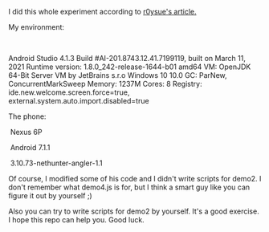 I did this whole experiment according to [r0ysue's article.](https://github.com/r0ysue/AndroidSecurityStudy/blob/master/FRIDA/A02/README.md)

My environment:

​        

Android Studio 4.1.3
Build #AI-201.8743.12.41.7199119, built on March 11, 2021
Runtime version: 1.8.0_242-release-1644-b01 amd64
VM: OpenJDK 64-Bit Server VM by JetBrains s.r.o
Windows 10 10.0
GC: ParNew, ConcurrentMarkSweep
Memory: 1237M
Cores: 8
Registry: ide.new.welcome.screen.force=true, external.system.auto.import.disabled=true



The phone: 

​        Nexus 6P

​        Android 7.1.1

​        3.10.73-nethunter-angler-1.1



Of course, I modified some of his code and I didn't write scripts for demo2. I don't remember what demo4.js is for, but I think a smart guy like you can figure it out by yourself ;)

Also you can try to write scripts for demo2 by yourself. It's a good exercise. I hope this repo can help you. Good luck.

​        